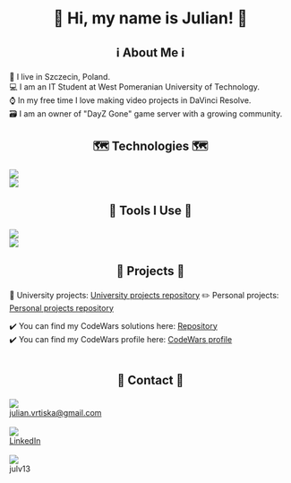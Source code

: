 # <p align="center">👋 Hi, my name is Julian! 👋</p>

## <p align="center"> :information_source: About Me :information_source: </p>

📍 I live in Szczecin, Poland. <br>
💻 I am an IT Student at West Pomeranian University of Technology. <br>
⌚ In my free time I love making video projects in DaVinci Resolve. <br>
🗃️ I am an owner of "DayZ Gone" game server with a growing community. <br>

## <p align="center"> 🗺️ Technologies 🗺️ </p>
<img src="https://skillicons.dev/icons?i=cpp,python"/><br>
<img src="https://skillicons.dev/icons?i=html,css,js"/><br>

## <p align="center"> 🔨 Tools I Use 🔨 </p>
<img src="https://skillicons.dev/icons?i=visualstudio,vscode,clion,pycharm" /><br>
<img src="https://skillicons.dev/icons?i=github,git" /><br>

## <p align="center"> 📂 Projects 📂 </p>

:pencil: University projects: [University projects repository](https://github.com/JulV13/ZUT-Repo)
:pencil2: Personal projects: [Personal projects repository](https://github.com/JulV13/Projects)

✔️ You can find my CodeWars solutions here: [Repository](https://github.com/JulV13/CodeWars)<br>
✔️ You can find my CodeWars profile here: [CodeWars profile](https://www.codewars.com/users/JulianVrtiska)<br><br>

## <p align="center"> 📌 Contact 📌 </p>

<img src="https://skillicons.dev/icons?i=gmail" /><br>julian.vrtiska@gmail.com <br><br>
<img src="https://skillicons.dev/icons?i=linkedin" /><br>[LinkedIn](https://www.linkedin.com/in/julian-vrti%C5%A1ka-9a6247295/) <br><br>
<img src="https://skillicons.dev/icons?i=discord" /><br>julv13<br>
